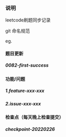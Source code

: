### 说明

leetcode刷题同步记录

git 命名规范

eg.
#### 题目更新
##### 0082-first-success
#### 功能/问题
##### 1.feature-xxx-xxx
##### 2.issue-xxx-xxx
#### 检查点（每天晚上检查提交）
##### checkpoint-20220226
